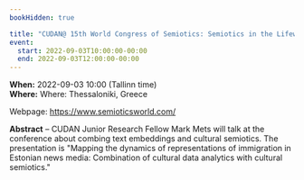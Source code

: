 ```yaml
---
bookHidden: true

title: "CUDAN@ 15th World Congress of Semiotics: Semiotics in the Lifeworld"
event:
  start: 2022-09-03T10:00:00-00:00
  end: 2022-09-03T12:00:00-00:00
---
```


**When:** 2022-09-03 10:00 (Tallinn time)   
**Where:** Where: Thessaloniki, Greece

Webpage: https://www.semioticsworld.com/     

<!--more-->
**Abstract** – CUDAN Junior Research Fellow Mark Mets will talk at the conference about combing text embeddings and cultural semiotics. The presentation is "Mapping the dynamics of representations of immigration in Estonian news media: Combination of cultural data analytics with cultural semiotics."
